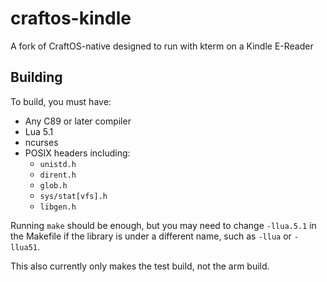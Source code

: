 # craftos-kindle
A fork of CraftOS-native designed to run with kterm on a Kindle E-Reader

## Building
To build, you must have:
* Any C89 or later compiler
* Lua 5.1
* ncurses
* POSIX headers including:
  * `unistd.h`
  * `dirent.h`
  * `glob.h`
  * `sys/stat[vfs].h`
  * `libgen.h`

Running `make` should be enough, but you may need to change `-llua.5.1` in the Makefile if the library is under a different name, such as `-llua` or `-llua51`.

This also currently only makes the test build, not the arm build.
